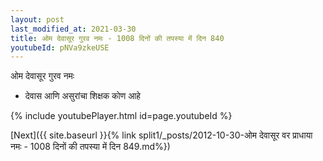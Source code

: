 ```yaml
---
layout: post
last_modified_at: 2021-03-30
title: ओम देवासूर गुरव नमः - 1008 दिनों की तपस्या में दिन 840
youtubeId: pNVa9zkeUSE
---
```

 
 
 ओम देवासूर गुरव नमः  
 
 -  देवास आणि असुरांचा शिक्षक कोण आहे 
 
  
 
  
 
 
 
 
 
 


{% include youtubePlayer.html id=page.youtubeId %}
 
[Next]({{ site.baseurl }}{% link  split1/_posts/2012-10-30-ओम देवासूर वर प्राधाया नमः - 1008 दिनों की तपस्या में दिन 849.md%})
 
